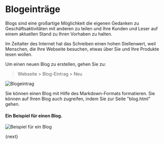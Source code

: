 <!-- add-breadcrumbs -->
# Blogeinträge


Blogs sind eine großartige Möglichkeit die eigenen Gedanken zu Geschäftsaktivitäten mit anderen zu teilen und Ihre Kunden und Leser auf einem aktuellen Stand zu Ihren Vorhaben zu halten.

Im Zeitalter des Internet hat das Schreiben einen hohen Stellenwert, weil Menschen, die Ihre Webseite besuchen, etwas über Sie und Ihre Produkte lesen wollen.

Um einen neuen Blog zu erstellen, gehen Sie zu:

> Webseite > Blog-Eintrag > Neu

<img class="screenshot" alt="Blogeintrag" src="{{docs_base_url}}/assets/img/website/blog-post.png">

Sie können einen Blog mit Hilfe des Markdown-Formats formatieren. Sie können auf Ihren Blog auch zugreifen, indem Sie zur Seite "blog.html" gehen.

#### Ein Beispiel für einen Blog.

<img class="screenshot" alt="Beispiel für ein Blog" src="{{docs_base_url}}/assets/img/website/blog-sample.png">

{next}
